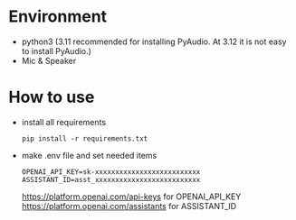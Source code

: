 # Environment
- python3 (3.11 recommended for installing PyAudio. At 3.12 it is not easy to install PyAudio.)
- Mic & Speaker

# How to use
- install all requirements
  ```
  pip install -r requirements.txt
  ```

- make .env file and set needed items
  ```
  OPENAI_API_KEY=sk-xxxxxxxxxxxxxxxxxxxxxxxxxx
  ASSISTANT_ID=asst_xxxxxxxxxxxxxxxxxxxxxxxxxx
  ```
  https://platform.openai.com/api-keys for OPENAI_API_KEY
  https://platform.openai.com/assistants for ASSISTANT_ID
